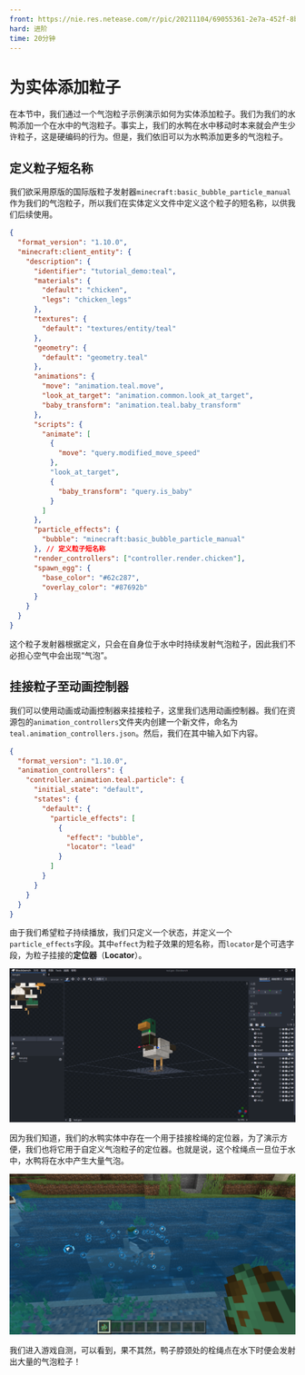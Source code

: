 ```yaml
---
front: https://nie.res.netease.com/r/pic/20211104/69055361-2e7a-452f-8b1a-f23e1262a03a.jpg
hard: 进阶
time: 20分钟
---
```


# 为实体添加粒子

在本节中，我们通过一个气泡粒子示例演示如何为实体添加粒子。我们为我们的水鸭添加一个在水中的气泡粒子。事实上，我们的水鸭在水中移动时本来就会产生少许粒子，这是硬编码的行为。但是，我们依旧可以为水鸭添加更多的气泡粒子。

## 定义粒子短名称

我们欲采用原版的国际版粒子发射器`minecraft:basic_bubble_particle_manual`作为我们的气泡粒子，所以我们在实体定义文件中定义这个粒子的短名称，以供我们后续使用。

```json
{
  "format_version": "1.10.0",
  "minecraft:client_entity": {
    "description": {
      "identifier": "tutorial_demo:teal",
      "materials": {
        "default": "chicken",
        "legs": "chicken_legs"
      },
      "textures": {
        "default": "textures/entity/teal"
      },
      "geometry": {
        "default": "geometry.teal"
      },
      "animations": {
        "move": "animation.teal.move",
        "look_at_target": "animation.common.look_at_target",
        "baby_transform": "animation.teal.baby_transform"
      },
      "scripts": {
        "animate": [
          {
            "move": "query.modified_move_speed"
          },
          "look_at_target",
          {
            "baby_transform": "query.is_baby"
          }
        ]
      },
      "particle_effects": {
        "bubble": "minecraft:basic_bubble_particle_manual"
      }, // 定义粒子短名称
      "render_controllers": ["controller.render.chicken"],
      "spawn_egg": {
        "base_color": "#62c287",
        "overlay_color": "#87692b"
      }
    }
  }
}
```

这个粒子发射器根据定义，只会在自身位于水中时持续发射气泡粒子，因此我们不必担心空气中会出现“气泡”。

## 挂接粒子至动画控制器

我们可以使用动画或动画控制器来挂接粒子，这里我们选用动画控制器。我们在资源包的`animation_controllers`文件夹内创建一个新文件，命名为`teal.animation_controllers.json`。然后，我们在其中输入如下内容。

```json
{
  "format_version": "1.10.0",
  "animation_controllers": {
    "controller.animation.teal.particle": {
      "initial_state": "default",
      "states": {
        "default": {
          "particle_effects": [
            {
              "effect": "bubble",
              "locator": "lead"
            }
          ]
        }
      }
    }
  }
}
```

由于我们希望粒子持续播放，我们只定义一个状态，并定义一个`particle_effects`字段。其中`effect`为粒子效果的短名称，而`locator`是个可选字段，为粒子挂接的**定位器**（**Locator**）。

![](./images/8.7_locator.png)

因为我们知道，我们的水鸭实体中存在一个用于挂接栓绳的定位器，为了演示方便，我们也将它用于自定义气泡粒子的定位器。也就是说，这个栓绳点一旦位于水中，水鸭将在水中产生大量气泡。

![](./images/8.7_in-game.png)

我们进入游戏自测，可以看到，果不其然，鸭子脖颈处的栓绳点在水下时便会发射出大量的气泡粒子！